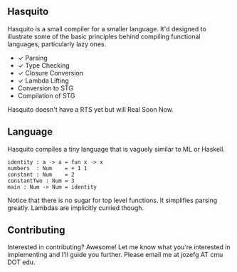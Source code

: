 ## Hasquito

Hasquito is a small compiler for a smaller language. It'd designed to
illustrate some of the basic principles behind compiling functional
languages, particularly lazy ones.

 - ✓ Parsing
 - ✓ Type Checking
 - ✓ Closure Conversion
 - ✓ Lambda Lifting
 - Conversion to STG
 - Compilation of STG

Hasquito doesn't have a RTS yet but will Real Soon Now.

## Language

Hasquito compiles a tiny language that is vaguely similar to ML or
Haskell.

    identity : a -> a = fun x -> x
    numbers  : Num    = + 1 1
    constant : Num    = 2
    constantTwo : Num = 3
    main : Num -> Num = identity

Notice that there is no sugar for top level functions. It simplifies
parsing greatly. Lambdas are implicitly curried though.

## Contributing

Interested in contributing? Awesome! Let me know what you're
interested in implementing and I'll guide you further. Please email me
at jozefg AT cmu DOT edu.